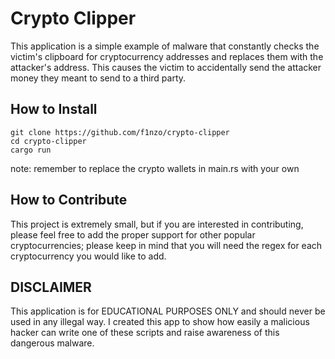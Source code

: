 # Crypto Clipper

This application is a simple example of malware that constantly checks the victim's clipboard for cryptocurrency addresses and replaces them with the attacker's address. This causes the victim to accidentally send the attacker money they meant to send to a third party.

## How to Install

```
git clone https://github.com/f1nzo/crypto-clipper
cd crypto-clipper 
cargo run
```

note: remember to replace the crypto wallets in main.rs with your own

## How to Contribute

This project is extremely small, but if you are interested in contributing, please feel free to add the proper support for other popular cryptocurrencies; please keep in mind that you will need the regex for each cryptocurrency you would like to add.

## DISCLAIMER

This application is for EDUCATIONAL PURPOSES ONLY and should never be used in any illegal way. I created this app to show how easily a malicious hacker can write one of these scripts and raise awareness of this dangerous malware.